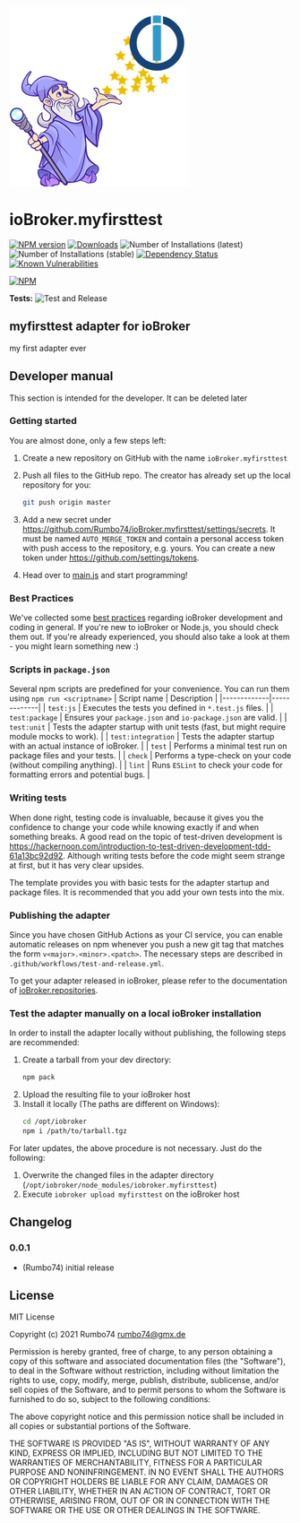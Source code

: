 ![Logo](admin/myfirsttest.png)
# ioBroker.myfirsttest

[![NPM version](http://img.shields.io/npm/v/iobroker.myfirsttest.svg)](https://www.npmjs.com/package/iobroker.myfirsttest)
[![Downloads](https://img.shields.io/npm/dm/iobroker.myfirsttest.svg)](https://www.npmjs.com/package/iobroker.myfirsttest)
![Number of Installations (latest)](http://iobroker.live/badges/myfirsttest-installed.svg)
![Number of Installations (stable)](http://iobroker.live/badges/myfirsttest-stable.svg)
[![Dependency Status](https://img.shields.io/david/Rumbo74/iobroker.myfirsttest.svg)](https://david-dm.org/Rumbo74/iobroker.myfirsttest)
[![Known Vulnerabilities](https://snyk.io/test/github/Rumbo74/ioBroker.myfirsttest/badge.svg)](https://snyk.io/test/github/Rumbo74/ioBroker.myfirsttest)

[![NPM](https://nodei.co/npm/iobroker.myfirsttest.png?downloads=true)](https://nodei.co/npm/iobroker.myfirsttest/)

**Tests:** ![Test and Release](https://github.com/Rumbo74/ioBroker.myfirsttest/workflows/Test%20and%20Release/badge.svg)

## myfirsttest adapter for ioBroker

my first adapter ever

## Developer manual
This section is intended for the developer. It can be deleted later

### Getting started

You are almost done, only a few steps left:
1. Create a new repository on GitHub with the name `ioBroker.myfirsttest`

1. Push all files to the GitHub repo. The creator has already set up the local repository for you:  
	```bash
	git push origin master
	```
1. Add a new secret under https://github.com/Rumbo74/ioBroker.myfirsttest/settings/secrets. It must be named `AUTO_MERGE_TOKEN` and contain a personal access token with push access to the repository, e.g. yours. You can create a new token under https://github.com/settings/tokens.

1. Head over to [main.js](main.js) and start programming!

### Best Practices
We've collected some [best practices](https://github.com/ioBroker/ioBroker.repositories#development-and-coding-best-practices) regarding ioBroker development and coding in general. If you're new to ioBroker or Node.js, you should
check them out. If you're already experienced, you should also take a look at them - you might learn something new :)

### Scripts in `package.json`
Several npm scripts are predefined for your convenience. You can run them using `npm run <scriptname>`
| Script name | Description |
|-------------|-------------|
| `test:js` | Executes the tests you defined in `*.test.js` files. |
| `test:package` | Ensures your `package.json` and `io-package.json` are valid. |
| `test:unit` | Tests the adapter startup with unit tests (fast, but might require module mocks to work). |
| `test:integration` | Tests the adapter startup with an actual instance of ioBroker. |
| `test` | Performs a minimal test run on package files and your tests. |
| `check` | Performs a type-check on your code (without compiling anything). |
| `lint` | Runs `ESLint` to check your code for formatting errors and potential bugs. |

### Writing tests
When done right, testing code is invaluable, because it gives you the 
confidence to change your code while knowing exactly if and when 
something breaks. A good read on the topic of test-driven development 
is https://hackernoon.com/introduction-to-test-driven-development-tdd-61a13bc92d92. 
Although writing tests before the code might seem strange at first, but it has very 
clear upsides.

The template provides you with basic tests for the adapter startup and package files.
It is recommended that you add your own tests into the mix.

### Publishing the adapter
Since you have chosen GitHub Actions as your CI service, you can 
enable automatic releases on npm whenever you push a new git tag that matches the form 
`v<major>.<minor>.<patch>`. The necessary steps are described in `.github/workflows/test-and-release.yml`.

To get your adapter released in ioBroker, please refer to the documentation 
of [ioBroker.repositories](https://github.com/ioBroker/ioBroker.repositories#requirements-for-adapter-to-get-added-to-the-latest-repository).

### Test the adapter manually on a local ioBroker installation
In order to install the adapter locally without publishing, the following steps are recommended:
1. Create a tarball from your dev directory:  
	```bash
	npm pack
	```
1. Upload the resulting file to your ioBroker host
1. Install it locally (The paths are different on Windows):
	```bash
	cd /opt/iobroker
	npm i /path/to/tarball.tgz
	```

For later updates, the above procedure is not necessary. Just do the following:
1. Overwrite the changed files in the adapter directory (`/opt/iobroker/node_modules/iobroker.myfirsttest`)
1. Execute `iobroker upload myfirsttest` on the ioBroker host

## Changelog

### 0.0.1
* (Rumbo74) initial release

## License
MIT License

Copyright (c) 2021 Rumbo74 <rumbo74@gmx.de>

Permission is hereby granted, free of charge, to any person obtaining a copy
of this software and associated documentation files (the "Software"), to deal
in the Software without restriction, including without limitation the rights
to use, copy, modify, merge, publish, distribute, sublicense, and/or sell
copies of the Software, and to permit persons to whom the Software is
furnished to do so, subject to the following conditions:

The above copyright notice and this permission notice shall be included in all
copies or substantial portions of the Software.

THE SOFTWARE IS PROVIDED "AS IS", WITHOUT WARRANTY OF ANY KIND, EXPRESS OR
IMPLIED, INCLUDING BUT NOT LIMITED TO THE WARRANTIES OF MERCHANTABILITY,
FITNESS FOR A PARTICULAR PURPOSE AND NONINFRINGEMENT. IN NO EVENT SHALL THE
AUTHORS OR COPYRIGHT HOLDERS BE LIABLE FOR ANY CLAIM, DAMAGES OR OTHER
LIABILITY, WHETHER IN AN ACTION OF CONTRACT, TORT OR OTHERWISE, ARISING FROM,
OUT OF OR IN CONNECTION WITH THE SOFTWARE OR THE USE OR OTHER DEALINGS IN THE
SOFTWARE.